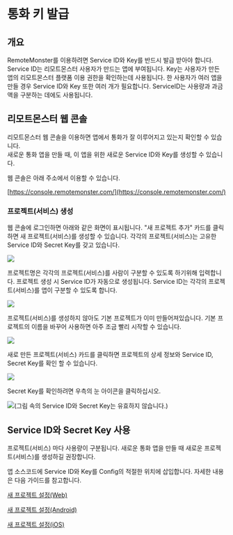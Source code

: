 # 통화 키 발급

## 개요

RemoteMonster를 이용하려면 Service ID와 Key를 반드시 발급 받아야 합니다. Service ID는 리모트몬스터 사용자가 만드는 앱에 부여됩니다. Key는 사용자가 만든 앱의 리모트몬스터 플랫폼 이용 권한을 확인하는데 사용됩니다. 한 사용자가 여러 앱을 만들 경우 Service ID와 Key 또한 여러 개가 필요합니다. ServiceID는 사용량과 과금액을 구분하는 데에도 사용됩니다.

## 리모트몬스터 웹 콘솔

리모트몬스터 웹 콘솔을 이용하면 앱에서 통화가 잘 이루어지고 있는지 확인할 수 있습니다.  
새로운 통화 앱을 만들 때, 이 앱을 위한 새로운 Service ID와 Key를 생성할 수 있습니다.

웹 콘솔은 아래 주소에서 이용할 수 있습니다.

[https://console.remotemonster.com/](https://console.remotemonster.com/)

### 프로젝트\(서비스\) 생성

웹 콘솔에 로그인하면 아래와 같은 화면이 표시됩니다. "새 프로젝트 추가" 카드를 클릭하면 새 프로젝트\(서비스\)를 생성할 수 있습니다. 각각의 프로젝트\(서비스\)는 고유한 Service ID와 Secret Key를 갖고 있습니다.

![](https://github.com/RemoteMonster/documents/tree/86188abf462170321bc5ebe2a7f5421ffb9799fb/.gitbook/assets/image%20%287%29.png)

프로젝트명은 각각의 프로젝트\(서비스\)를 사람이 구분할 수 있도록 하기위해 입력합니다. 프로젝트 생성 시 Service ID가 자동으로 생성됩니다. Service ID는 각각의 프로젝트\(서비스\)를 앱이 구분할 수 있도록 합니다.

![](https://github.com/RemoteMonster/documents/tree/86188abf462170321bc5ebe2a7f5421ffb9799fb/.gitbook/assets/image%20%2812%29.png)

프로젝트\(서비스\)를 생성하지 않아도 기본 프로젝트가 이미 만들어져있습니다. 기본 프로젝트의 이름을 바꾸어 사용하면 아주 조금 빨리 시작할 수 있습니다.

![](https://github.com/RemoteMonster/documents/tree/86188abf462170321bc5ebe2a7f5421ffb9799fb/.gitbook/assets/image%20%2811%29.png)

새로 만든 프로젝트\(서비스\) 카드를 클릭하면 프로젝트의 상세 정보와 Service ID, Secret Key를 확인 할 수 있습니다.

![](https://github.com/RemoteMonster/documents/tree/86188abf462170321bc5ebe2a7f5421ffb9799fb/.gitbook/assets/image%20%2816%29.png)

Secret Key를 확인하려면 우측의 눈 아이콘을 클릭하십시오.

![\(&#xADF8;&#xB9BC; &#xC18D;&#xC758; Service ID&#xC640; Secret Key&#xB294; &#xC720;&#xD6A8;&#xD558;&#xC9C0; &#xC54A;&#xC2B5;&#xB2C8;&#xB2E4;.\)](https://github.com/RemoteMonster/documents/tree/86188abf462170321bc5ebe2a7f5421ffb9799fb/.gitbook/assets/image%20%284%29.png)

## Service ID와 Secret Key 사용

프로젝트\(서비스\) 마다 사용량이 구분됩니다. 새로운 통화 앱을 만들 때 새로운 프로젝트\(서비스\)를 생성하길 권장합니다.

앱 소스코드에 Service ID와 Key를 Config의 적절한 위치에 삽입합니다. 자세한 내용은 다음 가이드를 참고합니다.

[새 프로젝트 설정\(Web\)](new-project-web.md)

[새 프로젝트 설정\(Android\)](https://github.com/RemoteMonster/documents/tree/86188abf462170321bc5ebe2a7f5421ffb9799fb/src/drafts/new-project-android.md)

[새 프로젝트 설정\(iOS\)](https://github.com/RemoteMonster/remon-devguide-ko-2019/tree/eb0c6572bc39b0b2570a633d77a6749d62fef12a/videocallplatform/tutorial-simplevideocall/new-project-ios.md)

